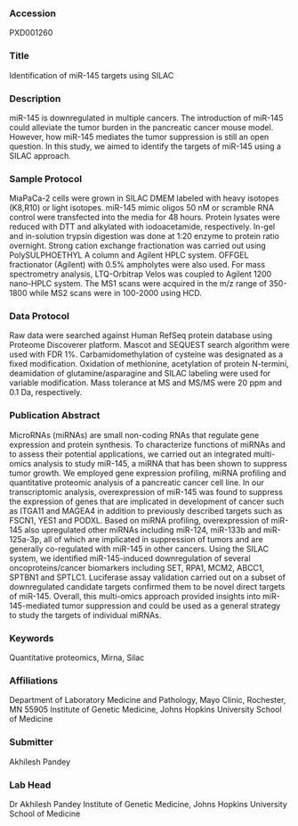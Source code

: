 ### Accession
PXD001260

### Title
Identification of miR-145 targets using SILAC

### Description
miR-145 is downregulated in multiple cancers. The introduction of miR-145 could alleviate the tumor burden in the pancreatic cancer mouse model. However, how miR-145 mediates the tumor suppression is still an open question. In this study, we aimed to identify the targets of miR-145 using a SILAC approach.

### Sample Protocol
MiaPaCa-2 cells were grown in SILAC DMEM labeled with heavy isotopes (K8,R10) or light isotopes. miR-145 mimic oligos 50 nM or scramble RNA control were transfected into the media for 48 hours.  Protein lysates were reduced with DTT and alkylated with iodoacetamide, respectively. In-gel and in-solution trypsin digestion was done at 1:20 enzyme to protein ratio overnight. Strong cation exchange fractionation was carried out using PolySULPHOETHYL A column and Agilent HPLC system. OFFGEL fractionator (Agilent) with 0.5% ampholytes were also used. For mass spectrometry analysis, LTQ-Orbitrap Velos was coupled to Agilent 1200 nano-HPLC system. The MS1 scans were acquired in the m/z range of 350-1800 while MS2 scans were in 100-2000 using HCD.

### Data Protocol
Raw data were searched against Human RefSeq protein database using Proteome Discoverer platform. Mascot and SEQUEST search algorithm were used with FDR 1%. Carbamidomethylation of cysteine was designated as a fixed modification. Oxidation of methionine, acetylation of protein N-termini, deamidation of glutamine/asparagine and SILAC labeling were used for variable modification. Mass tolerance at MS and MS/MS were 20 ppm and 0.1 Da, respectively.

### Publication Abstract
MicroRNAs (miRNAs) are small non-coding RNAs that regulate gene expression and protein synthesis. To characterize functions of miRNAs and to assess their potential applications, we carried out an integrated multi-omics analysis to study miR-145, a miRNA that has been shown to suppress tumor growth. We employed gene expression profiling, miRNA profiling and quantitative proteomic analysis of a pancreatic cancer cell line. In our transcriptomic analysis, overexpression of miR-145 was found to suppress the expression of genes that are implicated in development of cancer such as ITGA11 and MAGEA4 in addition to previously described targets such as FSCN1, YES1 and PODXL. Based on miRNA profiling, overexpression of miR-145 also upregulated other miRNAs including miR-124, miR-133b and miR-125a-3p, all of which are implicated in suppression of tumors and are generally co-regulated with miR-145 in other cancers. Using the SILAC system, we identified miR-145-induced downregulation of several oncoproteins/cancer biomarkers including SET, RPA1, MCM2, ABCC1, SPTBN1 and SPTLC1. Luciferase assay validation carried out on a subset of downregulated candidate targets confirmed them to be novel direct targets of miR-145. Overall, this multi-omics approach provided insights into miR-145-mediated tumor suppression and could be used as a general strategy to study the targets of individual miRNAs.

### Keywords
Quantitative proteomics, Mirna, Silac

### Affiliations
Department of Laboratory Medicine and Pathology, Mayo Clinic, Rochester, MN 55905
Institute of Genetic Medicine, Johns Hopkins University School of Medicine

### Submitter
Akhilesh Pandey

### Lab Head
Dr Akhilesh Pandey
Institute of Genetic Medicine, Johns Hopkins University School of Medicine


